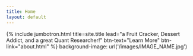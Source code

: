 ```yaml
---
title: Home
layout: default
---
```


{% include jumbotron.html title=site.title lead="a Fruit Cracker, Dessert Addict, and a great Quant Researcher!" btn-text="Learn More" btn-link="about.html" %}
background-image: url('/images/IMAGE_NAME.jpg')
